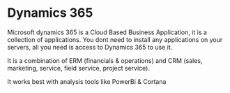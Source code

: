 # Dynamics 365

Microsoft dynamics 365 is a Cloud Based Business Application, it is a collection of applications. You dont need to install any applications on your servers, all you need is access to Dynamics 365 to use it. 

It is a combination of ERM (financials & operations) and CRM (sales, marketing, service, field service, project service). 

It works best with analysis tools like PowerBi & Cortana